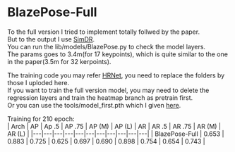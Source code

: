 # BlazePose-Full

To the full version I tried to implement totally follwed by the paper.  
But to the output I use [SimDR](https://github.com/leeyegy/SimDR).  
You can run the lib/models/BlazePose.py to check the model layers.  
The params goes to 3.4m(for 17 keypoints), which is quite similar to the one in the paper(3.5m for 32 kerpoints).  


The training code you may refer [HRNet](https://github.com/HRNet/HigherHRNet-Human-Pose-Estimation), you need to replace the folders by those I uploded here.  
If you want to train the full version model, you may need to delete the regression layers and train the heatmap branch as pretrain first.  
Or you can use the tools/model_first.pth which I given [here](https://github.com/WangChyanhassth-2say/BlazePose_torch/blob/main/full/tools/model_first.pth).

Training for 210 epoch:  
| Arch | AP | Ap .5 | AP .75 | AP (M) | AP (L) | AR | AR .5 | AR .75 | AR (M) | AR (L) |
|---|---|---|---|---|---|---|---|---|---|---|
| BlazePose-Full | 0.653 | 0.883 | 0.725 | 0.625 | 0.697 | 0.690 | 0.898 | 0.754 | 0.654 | 0.743 | 
